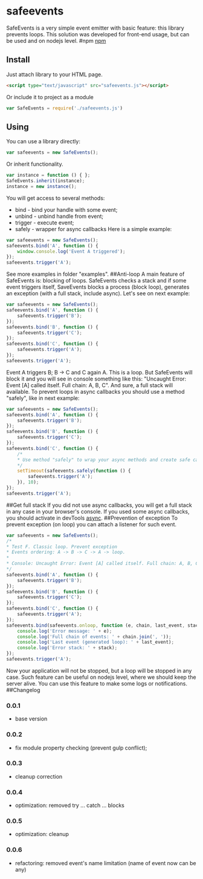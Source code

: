 # safeevents
SafeEvents is a very simple event emitter with basic feature: this library prevents loops. This solution was developed for front-end usage, but can be used and on nodejs level.
#npm
[npm](https://www.npmjs.com/package/safeevents) 
## Install
Just attach library to your HTML page.
```html
<script type="text/javascript" src="safeevents.js"></script>
```
Or include it to project as a module
```javascript
var SafeEvents = require('./safeevents.js')
```
## Using
You can use a library directly:
```javascript
var safeevents = new SafeEvents();
```
Or inherit functionality.
```javascript
var instance = function () { };
SafeEvents.inherit(instance);
instance = new instance();
```
You will get access to several methods:
* bind - bind your handle with some event;
* unbind - unbind handle from event;
* trigger - execute event;
* safely - wrapper for async callbacks
Here is a simple example:
```javascript
var safeevents = new SafeEvents();
safeevents.bind('A', function () {
    window.console.log('Event A triggered');
});
safeevents.trigger('A');
```
See more examples in folder "examples".
##Anti-loop
A main feature of SafeEvents is: blocking of loops. SafeEvents checks a stack and if some event triggers itself, SaveEvents blocks a process (block loop), generates an exception (with a full stack, include async).
Let's see on next example:
```javascript
var safeevents = new SafeEvents();
safeevents.bind('A', function () {
    safeevents.trigger('B');
});
safeevents.bind('B', function () {
    safeevents.trigger('C');
});
safeevents.bind('C', function () {
    safeevents.trigger('A');
});
safeevents.trigger('A');
```
Event A triggers B; B -> C and C again A. This is a loop. But SafeEvents will block it and you will see in console something like this: "Uncaught Error: Event [A] called itself. Full chain: A, B, C". And sure, a full stack will available.
To prevent loops in async callbacks you should use a method "safely", like in next example:
```javascript
var safeevents = new SafeEvents();
safeevents.bind('A', function () {
    safeevents.trigger('B');
});
safeevents.bind('B', function () {
    safeevents.trigger('C');
});
safeevents.bind('C', function () {
    /*
    * Use method "safely" to wrap your async methods and create safe callback.
    */
    setTimeout(safeevents.safely(function () {
        safeevents.trigger('A');
    }), 10);
});
safeevents.trigger('A');
```
##Get full stack
If you did not use async callbacks, you will get a full stack in any case in your browser's console. If you used some async callbacks, you should activate in devTools [async](https://developers.google.com/web/tools/chrome-devtools/javascript/step-code#enable_the_async_call_stack).
##Prevention of exception
To prevent exception (on loop) you can attach a listener for such event.
```javascript
var safeevents = new SafeEvents();
/*
* Test F. Classic loop. Prevent exception
* Events ordering: A -> B -> C -> A -> loop.
*
* Console: Uncaught Error: Event [A] called itself. Full chain: A, B, C
*/
safeevents.bind('A', function () {
    safeevents.trigger('B');
});
safeevents.bind('B', function () {
    safeevents.trigger('C');
});
safeevents.bind('C', function () {
    safeevents.trigger('A');
});
safeevents.bind(safeevents.onloop, function (e, chain, last_event, stack) {
    console.log('Error message: ' + e);
    console.log('Full chain of events: ' + chain.join(', '));
    console.log('Last event (generated loop): ' + last_event);
    console.log('Error stack: ' + stack);
});
safeevents.trigger('A');
```
Now your application will not be stopped, but a loop will be stopped in any case. Such feature can be useful on nodejs level, where we should keep the server alive. You can use this feature to make some logs or notifications. 
##Changelog
### 0.0.1
* base version

### 0.0.2
* fix module property checking (prevent gulp conflict);

### 0.0.3
* cleanup correction

### 0.0.4
* optimization: removed try ... catch ... blocks

### 0.0.5
* optimization: cleanup

### 0.0.6
* refactoring: removed event's name limitation (name of event now can be any)
